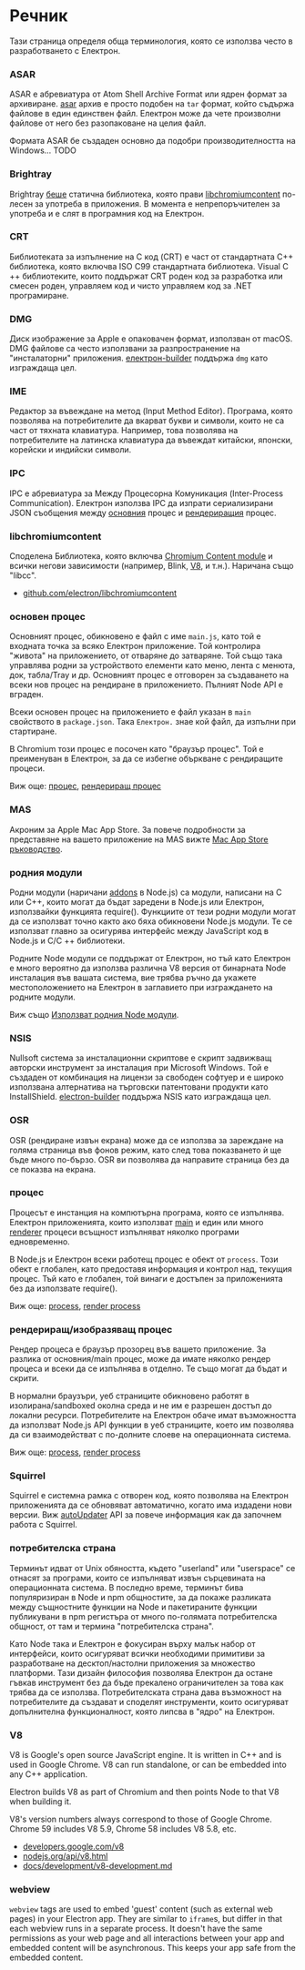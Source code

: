 # Речник

Тази страница определя обща терминология, която се използва често в разработването с Електрон.

### ASAR

ASAR е абревиатура от Atom Shell Archive Format или ядрен формат за архивиране. [asar](https://github.com/electron/asar) архив е просто подобен на `tar` формат, който съдържа файлове в един единствен файл. Електрон може да чете произволни файлове от него без разопаковане на целия файл.

Формата ASAR бе създаден основно да подобри производителността на Windows... TODO

### Brightray

Brightray [беше](https://github.com/electron-archive/brightray) статична библиотека, която прави [libchromiumcontent](#libchromiumcontent) по-лесен за употреба в приложения. В момента е непрепоръчителен за употреба и е слят в програмния код на Електрон.

### CRT

Библиотеката за изпълнение на C код (CRT) е част от стандартната C++ библиотека, която включва ISO C99 стандартната библиотека. Visual C ++ библиотеките, които поддържат CRT роден код за разработка или смесен роден, управляем код и чисто управляем код за .NET програмиране.

### DMG

Диск изображение за Apple е опаковачен формат, използван от macOS. DMG файлове са често използвани за разпространение на "инсталаторни" приложения. [електрон-builder](https://github.com/electron-userland/electron-builder) поддържа `dmg` като изграждаща цел.

### IME

Редактор за въвеждане на метод (Input Method Editor). Програма, която позволява на потребителите да вкарват букви и символи, които не са част от тяхната клавиатура. Например, това позволява на потребителите на латинска клавиатура да въвеждат китайски, японски, корейски и индийски символи.

### IPC

IPC е абревиатура за Между Процесорна Комуникация (Inter-Process Communication). Електрон използва IPC да изпрати сериализирани JSON съобщения между [основния](#main-process) процес и [рендериращия](#renderer-process) процес.

### libchromiumcontent

Споделена Библиотека, която включва [Chromium Content module](https://www.chromium.org/developers/content-module) и всички негови зависимости (например, Blink, [V8](#v8), и т.н.). Наричана също "libcc".

- [github.com/electron/libchromiumcontent](https://github.com/electron/libchromiumcontent)

### основен процес

Основният процес, обикновено е файл с име `main.js`, като той е входната точка за всяко Електрон приложение. Той контролира "живота" на приложението, от отваряне до затваряне. Той също така управлява родни за устройството елементи като меню, лента с менюта, док, табла/Tray и др. Основният процес е отговорен за създаването на всеки нов процес на рендиране в приложението. Пълният Node API е вграден.

Всеки основен процес на приложението е файл указан в `main` свойството в `package.json`. Така `Електрон.` знае кой файл, да изпълни при стартиране.

В Chromium този процес е посочен като "браузър процес". Той е преименуван в Електрон, за да се избегне объркване с рендиращите процеси.

Виж още: [процес](#process), [рендериращ процес](#renderer-process)

### MAS

Акроним за Apple Mac App Store. За повече подробности за представяне на вашето приложение на MAS вижте [Mac App Store ръководство](tutorial/mac-app-store-submission-guide.md).

### родния модули

Родни модули (наричани [addons](https://nodejs.org/api/addons.html) в Node.js) са модули, написани на C или C++, които могат да бъдат заредени в Node.js или Електрон, използвайки функцията require(). Функциите от тези родни модули могат да се използват точно както ако бяха обикновени Node.js модули. Те се използват главно за осигурява интерфейс между JavaScript код в Node.js и C/C ++ библиотеки.

Родните Node модули се поддържат от Eлектрон, но тъй като Eлектрон е много вероятно да използва различна V8 версия от бинарната Node инсталация във вашата система, вие трябва ръчно да укажете местоположението на Електрон в заглавието при изграждането на родните модули.

Виж също [Използват родния Node модули](tutorial/using-native-node-modules.md).

### NSIS

Nullsoft система за инсталационни скриптове е скрипт задвижващ авторски инструмент за инсталация при Microsoft Windows. Той е създаден от комбинация на лицензи за свободен софтуер и е широко използвана алтернатива на търговски патентовани продукти като InstallShield. [electron-builder](https://github.com/electron-userland/electron-builder) поддържа NSIS като изграждаща цел.

### OSR

OSR (рендиране извън екрана) може да се използва за зареждане на голяма страница във фонов режим, като след това показването ѝ ще бъде много по-бързо. OSR ви позволява да направите страница без да се показва на екрана.

### процес

Процесът е инстанция на компютърна програма, която се изпълнява. Електрон приложенията, които използват [main](#main-process) и един или много [renderer](#renderer-process) процеси всъщност изпълняват няколко програми едновременно.

В Node.js и Електрон всеки работещ процес е обект от `process`. Този обект е глобален, като предоставя информация и контрол над, текущия процес. Тъй като е глобален, той винаги е достъпен за приложенията без да използвате require().

Виж още: [process](#main-process), [render process](#renderer-process)

### рендериращ/изобразяващ процес

Рендер процеса е браузър прозорец във вашето приложение. За разлика от основния/main процес, може да имате няколко рендер процеса и всеки да се изпълнява в отделно. Те също могат да бъдат и скрити.

В нормални браузъри, уеб страниците обикновено работят в изолирана/sandboxed околна среда и не им е разрешен достъп до локални ресурси. Потребителите на Електрон обаче имат възможността да използват Node.js API функции в уеб страниците, което им позволява да си взаимодействат с по-долните слоеве на операционната система.

Виж още: [process](#process), [render process](#main-process)

### Squirrel

Squirrel е системна рамка с отворен код, която позволява на Електрон приложенията да се обновяват автоматично, когато има издадени нови версии. Виж [autoUpdater](api/auto-updater.md) API за повече информация как да започнем работа с Squirrel.

### потребителска страна

Терминът идват от Unix обяността, където "userland" или "userspace" се отнасят за програми, които се изпълняват извън сърцевината на операционната система. В последно време, терминът бива популяризиран в Node и npm общностите, за да покаже разликата между същностните функции на Node и пакетираните функции публикувани в npm регистъра от много по-голямата потребителска общност, от там и термина "потребителска страна".

Като Node така и Електрон е фокусиран върху малък набор от интерфейси, които осигуряват всички необходими примитиви за разработване на десктоп/настолни приложения за множество платформи. Тази дизайн философия позволява Електрон да остане гъвкав инструмент без да бъде прекалено ограничителен за това как трябва да се използва. Потребителската страна дава възможност на потребителите да създават и споделят инструменти, които осигуряват допълнителна функционалност, която липсва в "ядро" на Електрон.

### V8

V8 is Google's open source JavaScript engine. It is written in C++ and is used in Google Chrome. V8 can run standalone, or can be embedded into any C++ application.

Electron builds V8 as part of Chromium and then points Node to that V8 when building it.

V8's version numbers always correspond to those of Google Chrome. Chrome 59 includes V8 5.9, Chrome 58 includes V8 5.8, etc.

- [developers.google.com/v8](https://developers.google.com/v8)
- [nodejs.org/api/v8.html](https://nodejs.org/api/v8.html)
- [docs/development/v8-development.md](development/v8-development.md)

### webview

`webview` tags are used to embed 'guest' content (such as external web pages) in your Electron app. They are similar to `iframe`s, but differ in that each webview runs in a separate process. It doesn't have the same permissions as your web page and all interactions between your app and embedded content will be asynchronous. This keeps your app safe from the embedded content.